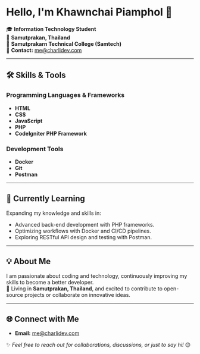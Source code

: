 # Hello, I'm Khawnchai Piamphol 👋

🎓 **Information Technology Student**  
📍 **Samutprakan, Thailand**  
🏫 **Samutprakarn Technical College (Samtech)**  
📧 **Contact:** [me@charlidev.com](mailto:me@charlidev.com)

---

## 🛠️ Skills & Tools

### Programming Languages & Frameworks
- **HTML**  
- **CSS**  
- **JavaScript**  
- **PHP**  
- **CodeIgniter PHP Framework**

### Development Tools
- **Docker**  
- **Git**  
- **Postman**

---

## 🌱 Currently Learning
Expanding my knowledge and skills in:
- Advanced back-end development with PHP frameworks.
- Optimizing workflows with Docker and CI/CD pipelines.
- Exploring RESTful API design and testing with Postman.

---

## 💡 About Me
I am passionate about coding and technology, continuously improving my skills to become a better developer.  
📍 Living in **Samutprakan, Thailand**, and excited to contribute to open-source projects or collaborate on innovative ideas.

---

## 🌐 Connect with Me
- **Email:** [me@charlidev.com](mailto:me@charlidev.com)  

✨ *Feel free to reach out for collaborations, discussions, or just to say hi!* 😊
